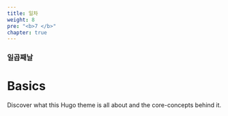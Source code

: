 ```yaml
---
title: 일차
weight: 8
pre: "<b>7 </b>"
chapter: true
---
```


### 일곱째날

# Basics

Discover what this Hugo theme is all about and the core-concepts behind it.
